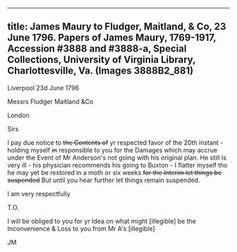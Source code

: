 ---
title: James Maury to Fludger, Maitland, & Co, 23 June 1796. Papers of James Maury, 1769-1917, Accession #3888 and #3888-a, Special Collections, University of Virginia Library, Charlottesville, Va. (Images 3888B2_881)
--

Liverpool 23d June 1796

Messrs Fludger Maitland &Co

London

Sirs

I pay due notice to ~~the Contents of~~ yr respected favor of the 20th instant - holding myself ~~in~~ responsible to you for the Damages which may accrue under the Event of Mr Anderson's not going with his original plan. He still is very ill - his physician recommends his going to Buxton - I flatter myself tho he may yet be restored in a moth or six weeks ~~for the Interim let things be suspended~~ But until you hear further let things remain suspended.

I am very respectfully

T.O.

I will be obliged to you for yr Idea on what might [illegible] be the Inconvenience & Loss to you from Mr A's [illegible]

JM